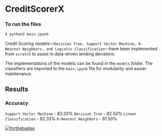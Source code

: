 # CreditScorerX

### To run the files

```bash
$ python3 main.ipynb
```

Credit Scoring models—`Decision Tree, Support Vector Machine, K-Nearest Neighbors, and Logistic Classification`—have been implemented from `scratch` to assist in data-driven lending decisions.

The implementations of the models can be found in the `models` folder. The classifiers are imported to the `main.ipynb` file for modularity and easier maintenance. 

## Results
### Accuracy 
`Support Vector Machine` - 83.33%
`Decision Tree` - 82.50%
`Linear Classification` - 82.33%
`K-Nearest Neighbors` - 81.50%

[![forthebadge](https://forthebadge.com/images/badges/made-with-python.svg)](https://forthebadge.com)
